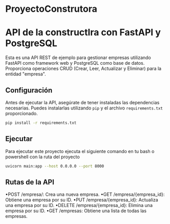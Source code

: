 # ProyectoConstrutora

# API de la constructlra con FastAPI y PostgreSQL

Esta es una API REST de ejemplo para gestionar empresas utilizando FastAPI como framework web y PostgreSQL como base de datos. Proporciona operaciones CRUD (Crear, Leer, Actualizar y Eliminar) para la entidad "empresa".

## Configuración

Antes de ejecutar la API, asegúrate de tener instaladas las dependencias necesarias. Puedes instalarlas utilizando `pip` y el archivo `requirements.txt` proporcionado.

```bash
pip install -r requirements.txt
```

## Ejecutar

Para ejecutar este proyecto ejecuta el siguiente comando en tu bash o powershell con la ruta del proyecto 

```bash
uvicorn main:app --host 0.0.0.0 --port 8000
```
## Rutas de la API

•POST /empresa/: Crea una nueva empresa.
•GET /empresa/{empresa_id}: Obtiene una empresa por su ID.
•PUT /empresa/{empresa_id}: Actualiza una empresa por su ID.
•DELETE /empresa/{empresa_id}: Elimina una empresa por su ID.
•GET /empresas: Obtiene una lista de todas las empresas.


